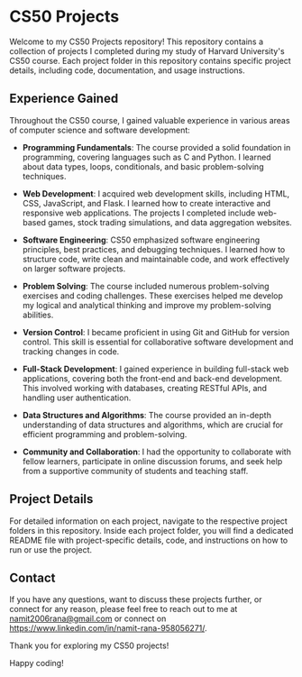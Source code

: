 # CS50 Projects

Welcome to my CS50 Projects repository! This repository contains a collection of projects I completed during my study of Harvard University's CS50 course. Each project folder in this repository contains specific project details, including code, documentation, and usage instructions.

## Experience Gained

Throughout the CS50 course, I gained valuable experience in various areas of computer science and software development:

- **Programming Fundamentals**: The course provided a solid foundation in programming, covering languages such as C and Python. I learned about data types, loops, conditionals, and basic problem-solving techniques.

- **Web Development**: I acquired web development skills, including HTML, CSS, JavaScript, and Flask. I learned how to create interactive and responsive web applications. The projects I completed include web-based games, stock trading simulations, and data aggregation websites.

- **Software Engineering**: CS50 emphasized software engineering principles, best practices, and debugging techniques. I learned how to structure code, write clean and maintainable code, and work effectively on larger software projects.

- **Problem Solving**: The course included numerous problem-solving exercises and coding challenges. These exercises helped me develop my logical and analytical thinking and improve my problem-solving abilities.

- **Version Control**: I became proficient in using Git and GitHub for version control. This skill is essential for collaborative software development and tracking changes in code.

- **Full-Stack Development**: I gained experience in building full-stack web applications, covering both the front-end and back-end development. This involved working with databases, creating RESTful APIs, and handling user authentication.

- **Data Structures and Algorithms**: The course provided an in-depth understanding of data structures and algorithms, which are crucial for efficient programming and problem-solving.

- **Community and Collaboration**: I had the opportunity to collaborate with fellow learners, participate in online discussion forums, and seek help from a supportive community of students and teaching staff.

## Project Details

For detailed information on each project, navigate to the respective project folders in this repository. Inside each project folder, you will find a dedicated README file with project-specific details, code, and instructions on how to run or use the project.

## Contact

If you have any questions, want to discuss these projects further, or connect for any reason, please feel free to reach out to me at namit2006rana@gmail.com or connect on https://www.linkedin.com/in/namit-rana-958056271/.

Thank you for exploring my CS50 projects!

Happy coding!
